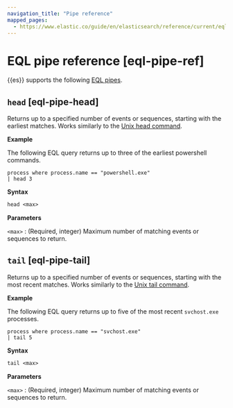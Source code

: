 ```yaml
---
navigation_title: "Pipe reference"
mapped_pages:
  - https://www.elastic.co/guide/en/elasticsearch/reference/current/eql-pipe-ref.html
---
```


# EQL pipe reference [eql-pipe-ref]


{{es}} supports the following [EQL pipes](/reference/query-languages/eql-syntax.md#eql-pipes).


## `head` [eql-pipe-head]

Returns up to a specified number of events or sequences, starting with the earliest matches. Works similarly to the [Unix head command](https://en.wikipedia.org/wiki/Head_(Unix)).

**Example**

The following EQL query returns up to three of the earliest powershell commands.

```eql
process where process.name == "powershell.exe"
| head 3
```

**Syntax**

```txt
head <max>
```

**Parameters**

`<max>`
:   (Required, integer) Maximum number of matching events or sequences to return.


## `tail` [eql-pipe-tail]

Returns up to a specified number of events or sequences, starting with the most recent matches. Works similarly to the [Unix tail command](https://en.wikipedia.org/wiki/Tail_(Unix)).

**Example**

The following EQL query returns up to five of the most recent `svchost.exe` processes.

```eql
process where process.name == "svchost.exe"
| tail 5
```

**Syntax**

```txt
tail <max>
```

**Parameters**

`<max>`
:   (Required, integer) Maximum number of matching events or sequences to return.

